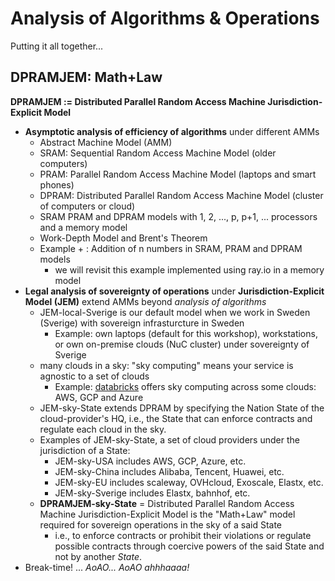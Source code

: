 # Analysis of Algorithms & Operations

Putting it all together...

## DPRAMJEM: Math+Law

**DPRAMJEM := Distributed Parallel Random Access Machine Jurisdiction-Explicit Model**


- **Asymptotic analysis of efficiency of algorithms** under different AMMs
  - Abstract Machine Model (AMM)
  - SRAM: Sequential Random Access Machine Model (older computers)
  - PRAM: Parallel Random Access Machine Model (laptops and smart phones) 
  - DPRAM: Distributed Parallel Random Access Machine Model (cluster of computers or cloud)
  - SRAM PRAM and DPRAM models with 1, 2, ..., p, p+1, ... processors and a memory model
  - Work-Depth Model and Brent's Theorem
  - Example + : Addition of n numbers in SRAM, PRAM and DPRAM models 
    - we will revisit this example implemented using ray.io in a memory model
- **Legal analysis of sovereignty of operations** under **Jurisdiction-Explicit Model (JEM)** extend AMMs beyond *analysis of algorithms*
  - JEM-local-Sverige is our default model when we work in Sweden (Sverige) with sovereign infrasturcture in Sweden
    - Example: own laptops (default for this workshop), workstations, or own on-premise clouds (NuC cluster) under sovereignty of Sverige
  - many clouds in a sky: "sky computing" means your service is agnostic to a set of clouds
    - Example: [databricks](https://databricks.com) offers sky computing across some clouds: AWS, GCP and Azure 
  - JEM-sky-State extends DPRAM by specifying the Nation State of the cloud-provider's HQ, i.e., the State that can enforce contracts and regulate each cloud in the sky.
  - Examples of JEM-sky-State, a set of cloud providers under the jurisdiction of a State:
    - JEM-sky-USA includes AWS, GCP, Azure, etc.
    - JEM-sky-China includes Alibaba, Tencent, Huawei, etc.
    - JEM-sky-EU includes scaleway, OVHcloud, Exoscale, Elastx, etc.
    - JEM-sky-Sverige includes Elastx, bahnhof, etc.
  - **DPRAMJEM-sky-State** = Distributed Parallel Random Access Machine Jurisdiction-Explicit Model is the "Math+Law" model required for sovereign operations in the sky of a said State 
    - i.e., to enforce contracts or prohibit their violations or regulate possible contracts through coercive powers of the said State and not by another *State*.
- Break-time! ... *AoAO... AoAO ahhhaaaa!*
